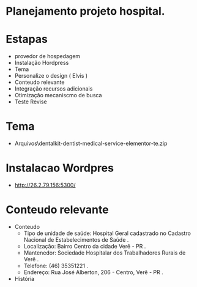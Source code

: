 # Planejamento projeto hospital.

# Estapas
- provedor de hospedagem
- Instalação Hordpress
- Tema
- Personalize o design ( Elvis )
- Conteudo relevante
- Integração recursos adicionais
- Otimização mecaniscmo de busca
- Teste Revise

# Tema
- Arquivos\dentalkit-dentist-medical-service-elementor-te.zip

# Instalacao Wordpres
- http://26.2.79.156:5300/

# Conteudo relevante
- Conteudo
    - Tipo de unidade de saúde: Hospital Geral cadastrado no Cadastro Nacional de Estabelecimentos de Saúde .
    - Localização: Bairro Centro da cidade Verê - PR .
    - Mantenedor: Sociedade Hospitalar dos Trabalhadores Rurais de Verê .
    - Telefone: (46) 35351221 .
    - Endereço: Rua José Alberton, 206 - Centro, Verê - PR .
- História 
